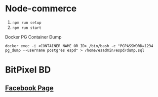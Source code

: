 # Node-commerce

1. `npm run setup`
2. `npm run start`

Docker PG Container Dump

`docker exec -i <CONTAINER_NAME OR ID> /bin/bash -c "PGPASSWORD=1234 pg_dump --username postgres espd" > /home/esadmin/espd/dump.sql`

# BitPixel BD 

## [Facebook Page](https://www.facebook.com/bitpixelbd)

<!-- ## [Website Fake Apis Link](https://fakestoreapi.com) -->

<!-- ## [Demo Site Link](https://martfury.botble.com) -->
